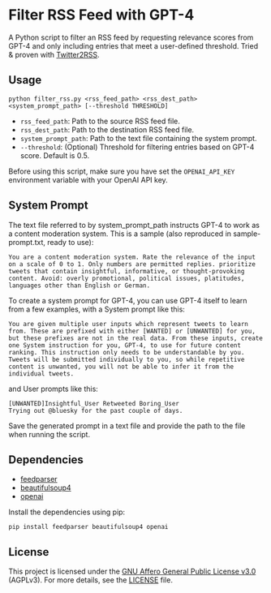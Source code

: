 # Filter RSS Feed with GPT-4

A Python script to filter an RSS feed by requesting relevance scores from GPT-4 and only including entries that meet a user-defined threshold. Tried & proven with [Twitter2RSS](https://github.com/ndurner/fb2rss).

## Usage

```
python filter_rss.py <rss_feed_path> <rss_dest_path> <system_prompt_path> [--threshold THRESHOLD]
```

- `rss_feed_path`: Path to the source RSS feed file.
- `rss_dest_path`: Path to the destination RSS feed file.
- `system_prompt_path`: Path to the text file containing the system prompt.
- `--threshold`: (Optional) Threshold for filtering entries based on GPT-4 score. Default is 0.5.

Before using this script, make sure you have set the `OPENAI_API_KEY` environment variable with your OpenAI API key.

## System Prompt
The text file referred to by system_prompt_path instructs GPT-4 to work as a content moderation system. This is a sample (also reproduced in sample-prompt.txt, ready to use):
```
You are a content moderation system. Rate the relevance of the input on a scale of 0 to 1. Only numbers are permitted replies. prioritize tweets that contain insightful, informative, or thought-provoking content. Avoid: overly promotional, political issues, platitudes, languages other than English or German.
```

To create a system prompt for GPT-4, you can use GPT-4 itself to learn from a few examples, with a System prompt like this:
```
You are given multiple user inputs which represent tweets to learn from. These are prefixed with either [WANTED] or [UNWANTED] for you, but these prefixes are not in the real data. From these inputs, create one System instruction for you, GPT-4, to use for future content ranking. This instruction only needs to be understandable by you. Tweets will be submitted individually to you, so while repetitive content is unwanted, you will not be able to infer it from the individual tweets.
```
and User prompts like this:
```
[UNWANTED]Insightful_User Retweeted Boring_User
Trying out @bluesky for the past couple of days.
```

Save the generated prompt in a text file and provide the path to the file when running the script.

## Dependencies

- [feedparser](https://pypi.org/project/feedparser/)
- [beautifulsoup4](https://pypi.org/project/beautifulsoup4/)
- [openai](https://pypi.org/project/openai/)

Install the dependencies using pip:

```
pip install feedparser beautifulsoup4 openai
```

## License

This project is licensed under the [GNU Affero General Public License v3.0](LICENSE) (AGPLv3). For more details, see the [LICENSE](LICENSE) file.
